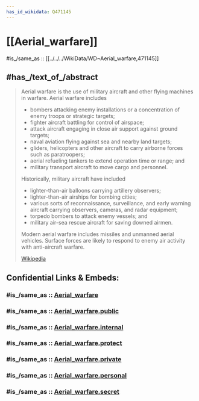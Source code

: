 ```yaml
---
has_id_wikidata: Q471145
---
```


# [[Aerial_warfare]] 

#is_/same_as :: [[../../../WikiData/WD~Aerial_warfare,471145]] 

## #has_/text_of_/abstract 

> Aerial warfare is the use of military aircraft and other flying machines in warfare. 
> Aerial warfare includes 
> - bombers attacking enemy installations or a concentration of enemy troops or strategic targets; 
> - fighter aircraft battling for control of airspace; 
> - attack aircraft engaging in close air support against ground targets; 
> - naval aviation flying against sea and nearby land targets; 
> - gliders, helicopters and other aircraft to carry airborne forces such as paratroopers; 
> - aerial refueling tankers to extend operation time or range; and 
> - military transport aircraft to move cargo and personnel.
>
> Historically, military aircraft have included 
> - lighter-than-air balloons carrying artillery observers; 
> - lighter-than-air airships for bombing cities; 
> - various sorts of reconnaissance, surveillance, and early warning aircraft 
>   carrying observers, cameras, and radar equipment; 
> - torpedo bombers to attack enemy vessels; and 
> - military air-sea rescue aircraft for saving downed airmen. 
> 
> Modern aerial warfare includes missiles and unmanned aerial vehicles. 
> Surface forces are likely to respond to enemy air activity with anti-aircraft warfare.
>
> [Wikipedia](https://en.wikipedia.org/wiki/Aerial%20warfare) 


## Confidential Links & Embeds: 

### #is_/same_as :: [Aerial_warfare](/_Standards/Society/Military/War/Aerial_warfare.md) 

### #is_/same_as :: [Aerial_warfare.public](/_public/Society/Military/War/Aerial_warfare.public.md) 

### #is_/same_as :: [Aerial_warfare.internal](/_internal/Society/Military/War/Aerial_warfare.internal.md) 

### #is_/same_as :: [Aerial_warfare.protect](/_protect/Society/Military/War/Aerial_warfare.protect.md) 

### #is_/same_as :: [Aerial_warfare.private](/_private/Society/Military/War/Aerial_warfare.private.md) 

### #is_/same_as :: [Aerial_warfare.personal](/_personal/Society/Military/War/Aerial_warfare.personal.md) 

### #is_/same_as :: [Aerial_warfare.secret](/_secret/Society/Military/War/Aerial_warfare.secret.md)

